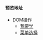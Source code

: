 #### 预览地址  
* DOM操作 
    * [我要学](https://qiuzp94.github.io/daily-JS/dom/iwantToLearn.html)
    * [菜单选择](https://qiuzp94.github.io/daily-JS/dom/menuSelection.html)
